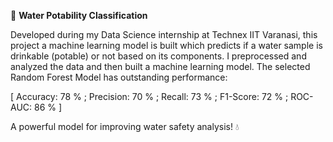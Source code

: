 🚰 **Water Potability Classification**

Developed during my Data Science internship at Technex IIT Varanasi, this project a machine learning model is built which predicts if a water sample is drinkable (potable) or not based on its components. I preprocessed and analyzed the data and then built a machine learning model. The selected Random Forest Model has outstanding performance:

[ Accuracy: 78 % ;
Precision: 70 % ;
Recall: 73 % ;
F1-Score: 72 % ;
ROC-AUC: 86 % ]

A powerful model for improving water safety analysis! 💧

